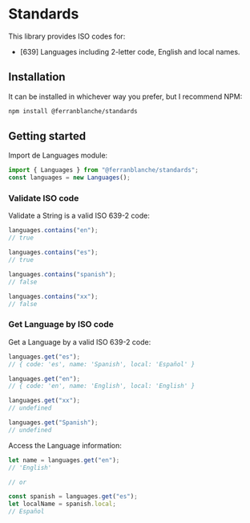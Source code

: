 # Standards

This library provides ISO codes for:

- [639] Languages including 2-letter code, English and local names.

## Installation

It can be installed in whichever way you prefer, but I recommend NPM:

```sh
npm install @ferranblanche/standards
```

## Getting started

Import de Languages module:

```typescript
import { Languages } from "@ferranblanche/standards";
const languages = new Languages();
```

### Validate ISO code

Validate a String is a valid ISO 639-2 code:

```typescript
languages.contains("en");
// true

languages.contains("es");
// true

languages.contains("spanish");
// false

languages.contains("xx");
// false
```

### Get Language by ISO code

Get a Language by a valid ISO 639-2 code:

```typescript
languages.get("es");
// { code: 'es', name: 'Spanish', local: 'Español' }

languages.get("en");
// { code: 'en', name: 'English', local: 'English' }

languages.get("xx");
// undefined

languages.get("Spanish");
// undefined
```

Access the Language information:

```typescript
let name = languages.get("en");
// 'English'

// or

const spanish = languages.get("es");
let localName = spanish.local;
// Español
```
